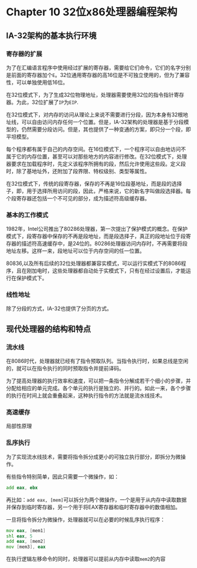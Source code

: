 # Chapter 10 32位x86处理器编程架构

## IA-32架构的基本执行环境

### 寄存器的扩展

为了在汇编语言程序中使用经过扩展的寄存器，需要给它们命令，它们的名字分别是前面的寄存器加个`E`。32位通用寄存器的高16位是不可独立使用的，但为了兼容性，可以单独使用低16位。

在32位模式下，为了生成32位物理地址，处理器需要使用32位的指令指针寄存器。为此，32位扩展了`IP`为`EIP`.

在32位模式下，对内存的访问从理论上来说不需要进行分段，因为本身有32根地址线，可以自由访问内存任何一个位置。但是，IA-32架构的处理器是基于分段模型的，仍然需要分段访问。但是，其也提供了一种变通的方案，即只分一个段，即平坦模型。

每个程序都有属于自己的内存空间。在16位模式下，一个程序可以自由地访问不属于它的内存位置，甚至可以对那些地方的内容进行修改。在32位模式下，处理器要求在加载程序时，先定义该程序所拥有的段，然后允许使用这些段。定义段时，除了基地址外，还附加了段界限、特权级别、类型等属性。

在32位模式下，传统的段寄存器，保存的不再是16位段基地址，而是段的选择子，即，用于选择所用访问的段，因此，严格来说，它的新名字叫做段选择器。每个段寄存器还包括一个不可见的部分，成为描述符高级缓存器。

### 基本的工作模式

1982年，Intel公司推出了80286处理器，第一次提出了保护模式的概念。在保护模式下，段寄存器中保存的不再是段地址，而是段选择子，真正的段地址位于段寄存器的描述符高速缓存中，是24位的。80286处理器访问内存时，不再需要将段地址左移。这样一来，段地址可以位于内存空间的任一位置。

80836,以及所有后续的32位处理器都兼容实模式，可以运行实模式下的8086程序，且在刚加电时，这些处理器都自动处于实模式下，只有在经过设置后，才能运行在保护模式下。

### 线性地址

除了分段的方式，IA-32也提供了分页的方式。

## 现代处理器的结构和特点

### 流水线

在8086时代，处理器就已经有了指令预取队列。当指令执行时，如果总线是空闲的，就可以在指令执行的同时预取指令并提前译码。

为了提高处理器的执行效率和速度，可以把一条指令分解成若干个细小的步骤，并分配给相应的单元完成。各个单元的执行是独立的、并行的。如此一来，各个步骤的执行在时间上就会重叠起来，这种执行指令的方法就是流水线技术。

### 高速缓存

局部性原理

### 乱序执行

为了实现流水线技术，需要将指令拆分成更小的可独立执行部分，即拆分为微操作。

有些指令特别简单，因此只需要一个微操作，如：

```asm
add eax, ebx
```

再比如：`add eax, [mem]`可以拆分为两个微操作，一个是用于从内存中读取数据并保存到临时寄存器，另一个用于将EAX寄存器和临时寄存器中的数值相加。

一旦将指令拆分为微操作，处理器就可以在必要的时候乱序执行程序：

```asm
mov eax, [mem1]
shl eax, 5
add eax, [mem2]
mov [mem3], eax
```

在执行逻辑左移命令的同时，处理器可以提前从内存中读取`mem2`的内容
